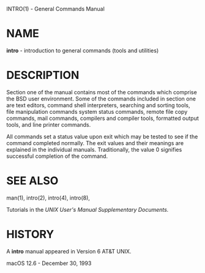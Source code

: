 INTRO(1) - General Commands Manual

# NAME

**intro** - introduction to general commands (tools and utilities)

# DESCRIPTION

Section one of the manual contains most of the commands
which comprise the
BSD
user environment.
Some of the commands included in section one are
text editors, command shell interpreters,
searching and sorting tools,
file manipulation commands
system status commands,
remote file copy commands, mail commands,
compilers and compiler tools,
formatted output tools,
and line printer commands.

All commands set a status value upon exit which may be tested
to see if the command completed normally.
The exit values and their meanings are explained in the individual
manuals.  Traditionally, the value 0 signifies successful
completion of the command.

# SEE ALSO

man(1),
intro(2),
intro(4),
intro(8),

Tutorials in the
*UNIX User's Manual Supplementary Documents.*

# HISTORY

A
**intro**
manual appeared in
Version&#160;6 AT&T UNIX.

macOS 12.6 - December 30, 1993
